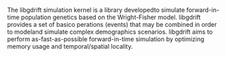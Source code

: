 The libgdrift simulation  kernel  is  a  library  developedto  simulate  forward-in-time  population  genetics  based  on  the Wright-Fisher model. libgdrift provides  a  set  of  basico perations  (events)  that  may  be  combined  in  order  to  modeland   simulate   complex   demographics   scenarios. libgdrift aims to perform as-fast-as-possible forward-in-time simulation by optimizing memory usage and temporal/spatial locality.
